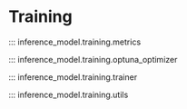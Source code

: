 # Training

::: inference_model.training.metrics

::: inference_model.training.optuna_optimizer

::: inference_model.training.trainer

::: inference_model.training.utils